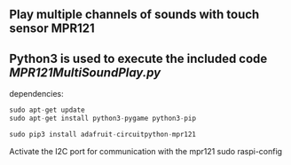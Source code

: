 ## Play multiple channels of sounds with touch sensor MPR121

## Python3 is used to execute the included code _MPR121MultiSoundPlay.py_

dependencies:

```python
sudo apt-get update
sudo apt-get install python3-pygame python3-pip

sudo pip3 install adafruit-circuitpython-mpr121
```
Activate the I2C port for communication with the mpr121
sudo raspi-config


